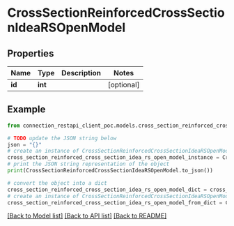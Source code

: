 # CrossSectionReinforcedCrossSectionIdeaRSOpenModel


## Properties

Name | Type | Description | Notes
------------ | ------------- | ------------- | -------------
**id** | **int** |  | [optional] 

## Example

```python
from connection_restapi_client_poc.models.cross_section_reinforced_cross_section_idea_rs_open_model import CrossSectionReinforcedCrossSectionIdeaRSOpenModel

# TODO update the JSON string below
json = "{}"
# create an instance of CrossSectionReinforcedCrossSectionIdeaRSOpenModel from a JSON string
cross_section_reinforced_cross_section_idea_rs_open_model_instance = CrossSectionReinforcedCrossSectionIdeaRSOpenModel.from_json(json)
# print the JSON string representation of the object
print(CrossSectionReinforcedCrossSectionIdeaRSOpenModel.to_json())

# convert the object into a dict
cross_section_reinforced_cross_section_idea_rs_open_model_dict = cross_section_reinforced_cross_section_idea_rs_open_model_instance.to_dict()
# create an instance of CrossSectionReinforcedCrossSectionIdeaRSOpenModel from a dict
cross_section_reinforced_cross_section_idea_rs_open_model_from_dict = CrossSectionReinforcedCrossSectionIdeaRSOpenModel.from_dict(cross_section_reinforced_cross_section_idea_rs_open_model_dict)
```
[[Back to Model list]](../README.md#documentation-for-models) [[Back to API list]](../README.md#documentation-for-api-endpoints) [[Back to README]](../README.md)


